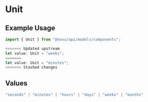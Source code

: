 # Unit

## Example Usage

```typescript
import { Unit } from "@novu/api/models/components";

<<<<<<< Updated upstream
let value: Unit = "weeks";
=======
let value: Unit = "minutes";
>>>>>>> Stashed changes
```

## Values

```typescript
"seconds" | "minutes" | "hours" | "days" | "weeks" | "months"
```